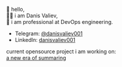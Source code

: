 👋 hello,  
👨‍💻 i am Danis Valiev,  
🥷 i am professional at DevOps engineering.  


+ Telegram: [@danisvaliev001](https://t.me/danisvaliev001)  
+ LinkedIn: [danisvaliev001](https://www.linkedin.com/in/danisvaliev001/)


current opensource project i am working on:  
[a new era of summaring](https://github.com/danisvaliev001/lamark)


<!---
danisvaliev001/danisvaliev001 is a ✨ special ✨ repository because its `README.md` (this file) appears on your GitHub profile.
You can click the Preview link to take a look at your changes.
--->

